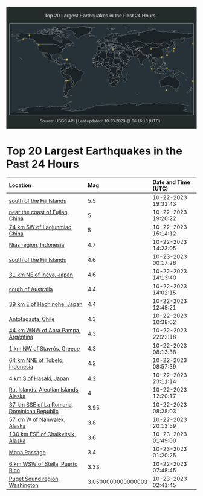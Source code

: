 ![Map](./map.png)

# Top 20 Largest Earthquakes in the Past 24 Hours

| Location | Mag | Date and Time (UTC) |
|:---|:---|:---|
| [south of the Fiji Islands](https://earthquake.usgs.gov/earthquakes/eventpage/us6000lhch) | 5.5 | 10-22-2023 19:31:43 |
| [near the coast of Fujian, China](https://earthquake.usgs.gov/earthquakes/eventpage/us6000lhcf) | 5 | 10-22-2023 19:20:22 |
| [74 km SW of Laojunmiao, China](https://earthquake.usgs.gov/earthquakes/eventpage/us6000lhbi) | 5 | 10-22-2023 15:14:12 |
| [Nias region, Indonesia](https://earthquake.usgs.gov/earthquakes/eventpage/us6000lhba) | 4.7 | 10-22-2023 14:23:05 |
| [south of the Fiji Islands](https://earthquake.usgs.gov/earthquakes/eventpage/us6000lhdj) | 4.6 | 10-23-2023 00:17:26 |
| [31 km NE of Iheya, Japan](https://earthquake.usgs.gov/earthquakes/eventpage/us6000lhb9) | 4.6 | 10-22-2023 14:13:40 |
| [south of Australia](https://earthquake.usgs.gov/earthquakes/eventpage/us6000lhb6) | 4.4 | 10-22-2023 14:02:15 |
| [39 km E of Hachinohe, Japan](https://earthquake.usgs.gov/earthquakes/eventpage/us6000lhav) | 4.4 | 10-22-2023 12:48:21 |
| [Antofagasta, Chile](https://earthquake.usgs.gov/earthquakes/eventpage/us6000lhah) | 4.3 | 10-22-2023 10:38:02 |
| [44 km WNW of Abra Pampa, Argentina](https://earthquake.usgs.gov/earthquakes/eventpage/us6000lhd0) | 4.3 | 10-22-2023 22:22:18 |
| [1 km NW of Stavrós, Greece](https://earthquake.usgs.gov/earthquakes/eventpage/us6000lh9v) | 4.3 | 10-22-2023 08:13:38 |
| [64 km NNE of Tobelo, Indonesia](https://earthquake.usgs.gov/earthquakes/eventpage/us6000lha5) | 4.2 | 10-22-2023 08:57:39 |
| [4 km S of Hasaki, Japan](https://earthquake.usgs.gov/earthquakes/eventpage/us6000lhdf) | 4.2 | 10-22-2023 23:11:14 |
| [Rat Islands, Aleutian Islands, Alaska](https://earthquake.usgs.gov/earthquakes/eventpage/us6000lhby) | 4 | 10-22-2023 12:20:17 |
| [37 km SSE of La Romana, Dominican Republic](https://earthquake.usgs.gov/earthquakes/eventpage/pr2023295000) | 3.95 | 10-22-2023 08:28:03 |
| [57 km W of Nanwalek, Alaska](https://earthquake.usgs.gov/earthquakes/eventpage/ak023dk7iyjo) | 3.8 | 10-22-2023 20:13:59 |
| [130 km ESE of Chalkyitsik, Alaska](https://earthquake.usgs.gov/earthquakes/eventpage/us6000lhe2) | 3.6 | 10-23-2023 01:49:00 |
| [Mona Passage](https://earthquake.usgs.gov/earthquakes/eventpage/us6000lhe1) | 3.4 | 10-23-2023 01:20:25 |
| [6 km WSW of Stella, Puerto Rico](https://earthquake.usgs.gov/earthquakes/eventpage/pr71429433) | 3.33 | 10-22-2023 07:48:45 |
| [Puget Sound region, Washington](https://earthquake.usgs.gov/earthquakes/eventpage/uw61958757) | 3.0500000000000003 | 10-23-2023 02:41:45 |
